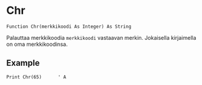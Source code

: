 <!--text-->
Chr
===

```eppabasic
Function Chr(merkkikoodi As Integer) As String
```

Palauttaa merkkikoodia `merkkikoodi` vastaavan merkin. Jokaisella kirjaimella on oma merkkikoodinsa.

Example
---------
```eppabasic
Print Chr(65)      ' A
```
